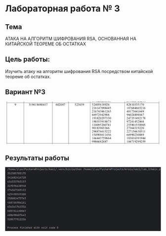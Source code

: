 # Лабораторная работа № 3

## Тема
АТАКА НА АЛГОРИТМ ШИФРОВАНИЯ RSA, ОСНОВАННАЯ НА КИТАЙСКОЙ ТЕОРЕМЕ ОБ ОСТАТКАХ


## Цель работы:
Изучить атаку на алгоритм шифрования RSA посредством китайской теореме об остатках.

## Вариант №3
![Вариант](../../images/image3_0.png)

## Результаты работы
![Результат работы №1](../../images/image3_3.png)
